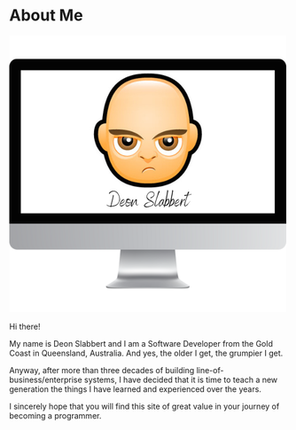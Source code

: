 # About Me

![dmslabbert](/img/dmslabbert.png)

Hi there! 

My name is Deon Slabbert and I am a Software Developer from the Gold Coast in Queensland, Australia. And yes, the older I get, the grumpier I get.

Anyway, after more than three decades of building line-of-business/enterprise systems, I have decided that it is time to teach a new generation the things I have learned and experienced over the years. 

I sincerely hope that you will find this site of great value in your journey of becoming a programmer.
